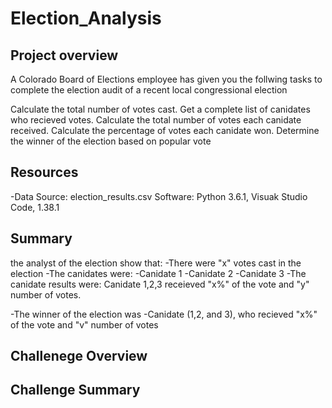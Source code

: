 # Election_Analysis

## Project overview
A Colorado Board of Elections employee has given you the follwing tasks to complete  the election audit of a recent local congressional election

Calculate the total number of votes cast.
Get a complete list of canidates who recieved votes.
Calculate the total number of votes each canidate received.
Calculate the percentage of votes each canidate won.
Determine the winner of the  election based on popular vote

## Resources
-Data Source: election_results.csv
Software: Python 3.6.1, Visuak Studio Code, 1.38.1

## Summary
the analyst of the election show that:
-There were "x" votes cast in the election
-The canidates were:
    -Canidate 1
    -Canidate 2
    -Canidate 3
 -The canidate results were:
  Canidate 1,2,3 receieved "x%" of the vote and "y" number of votes.
  
  
 -The winner of the election was
  -Canidate (1,2, and 3), who recieved "x%" of the vote and "v" number of votes
  
  ## Challenege Overview
  
  
  ## Challenge Summary
